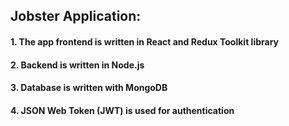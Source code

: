 ## Jobster Application:
#### 1. The app frontend is written in React and Redux Toolkit library
#### 2. Backend is written in Node.js
#### 3. Database is written with MongoDB
#### 4. JSON Web Token (JWT) is used for authentication
